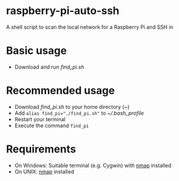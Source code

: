 # raspberry-pi-auto-ssh
A shell script to scan the local network for a Raspberry Pi and SSH in

# Basic usage
* Download and run *find_pi.sh*

# Recommended usage
* Download *find_pi.sh* to your home directory (~)
* Add ```alias find_pi="./find_pi.sh"``` to *~/.bash_profile*
* Restart your terminal
* Execute the command ```find_pi```

# Requirements
* On Windows: Suitable terminal (e.g. Cygwin) with [nmap](https://nmap.org/download.html) installed
* On UNIX: [nmap](https://nmap.org/download.html) installed
